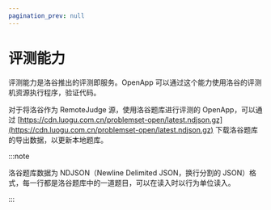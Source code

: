 ```yaml
---
pagination_prev: null
---
```


# 评测能力

评测能力是洛谷推出的评测即服务。OpenApp 可以通过这个能力使用洛谷的评测机资源执行程序，验证代码。

对于将洛谷作为 RemoteJudge 源，使用洛谷题库进行评测的 OpenApp，可以通过 [https://cdn.luogu.com.cn/problemset-open/latest.ndjson.gz](https://cdn.luogu.com.cn/problemset-open/latest.ndjson.gz) 下载洛谷题库的导出数据，以更新本地题库。

:::note

洛谷题库数据为 NDJSON（Newline Delimited JSON，换行分割的 JSON）格式，每一行都是洛谷题库中的一道题目，可以在读入时以行为单位读入。

:::
